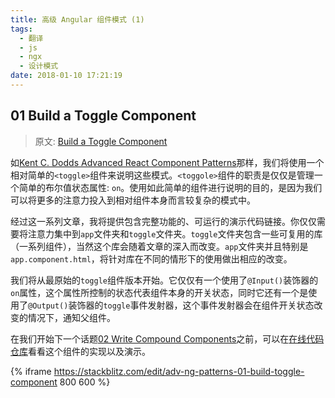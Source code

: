```yaml
---
title: 高级 Angular 组件模式 (1)
tags:
  - 翻译
  - js
  - ngx
  - 设计模式
date: 2018-01-10 17:21:19
---
```


## 01 Build a Toggle Component

> 原文: [Build a Toggle Component](https://blog.angularindepth.com/build-a-toggle-component-6e8f44889c2c)

如[Kent C. Dodds Advanced React Component Patterns](https://egghead.io/lessons/react-introducing-advanced-react-component-patterns)那样，我们将使用一个相对简单的``<toggle>``组件来说明这些模式。``<toggole>``组件的职责是仅仅是管理一个简单的布尔值状态属性: ``on``。使用如此简单的组件进行说明的目的，是因为我们可以将更多的注意力投入到相对组件本身而言较复杂的模式中。

经过这一系列文章，我将提供包含完整功能的、可运行的演示代码链接。你仅仅需要将注意力集中到``app``文件夹和``toggle``文件夹。``toggle``文件夹包含一些可复用的库（一系列组件），当然这个库会随着文章的深入而改变。``app``文件夹并且特别是``app.component.html``，将针对库在不同的情形下的使用做出相应的改变。

我们将从最原始的``toggle``组件版本开始。它仅仅有一个使用了``@Input()``装饰器的``on``属性，这个属性所控制的状态代表组件本身的开关状态，同时它还有一个是使用了``@Output()``装饰器的``toggle``事件发射器，这个事件发射器会在组件开关状态改变的情况下，通知父组件。

在我们开始下一个话题[02 Write Compound Components]()之前，可以在[在线代码仓库](https://stackblitz.com/edit/adv-ng-patterns-01-build-toggle-component)看看这个组件的实现以及演示。

{% iframe https://stackblitz.com/edit/adv-ng-patterns-01-build-toggle-component
800 600  %}

